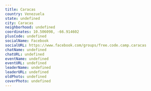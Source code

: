 ```yaml
---
title: Caracas
country: Venezuela
state: undefined
city: Caracas
neighborhood: undefined
coordinates: 10.506098, -66.914602
plusCode: undefined
socialName: Facebook
socialURL: https://www.facebook.com/groups/free.code.camp.caracas
chatName: undefined
chatURL: undefined
eventName: undefined
eventURL: undefined
leaderName: undefined
leaderURL: undefined
oldPhoto: undefined
coverPhoto: undefined
---
```

